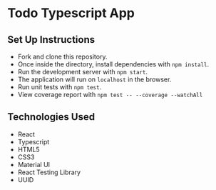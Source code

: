# Todo Typescript App

## Set Up Instructions
- Fork and clone this repository.
- Once inside the directory, install dependencies with `npm install`.
- Run the development server with `npm start`.
- The application will run on `localhost` in the browser.
- Run unit tests with `npm test`.
- View coverage report with `npm test -- --coverage --watchAll`

## Technologies Used
- React
- Typescript
- HTML5
- CSS3
- Material UI
- React Testing Library
- UUID
